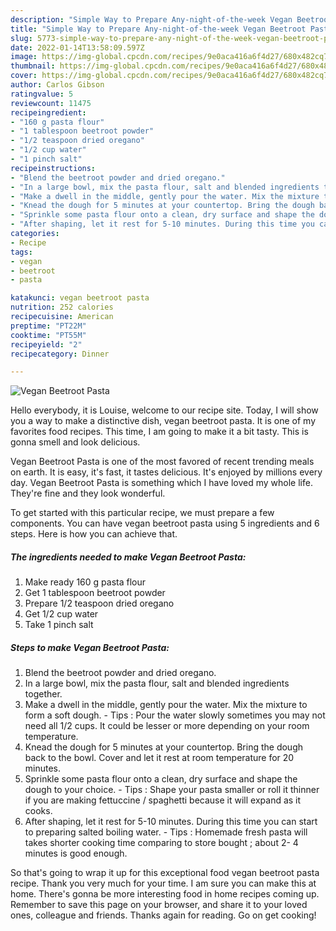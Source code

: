 ```yaml
---
description: "Simple Way to Prepare Any-night-of-the-week Vegan Beetroot Pasta"
title: "Simple Way to Prepare Any-night-of-the-week Vegan Beetroot Pasta"
slug: 5773-simple-way-to-prepare-any-night-of-the-week-vegan-beetroot-pasta
date: 2022-01-14T13:58:09.597Z
image: https://img-global.cpcdn.com/recipes/9e0aca416a6f4d27/680x482cq70/vegan-beetroot-pasta-recipe-main-photo.jpg
thumbnail: https://img-global.cpcdn.com/recipes/9e0aca416a6f4d27/680x482cq70/vegan-beetroot-pasta-recipe-main-photo.jpg
cover: https://img-global.cpcdn.com/recipes/9e0aca416a6f4d27/680x482cq70/vegan-beetroot-pasta-recipe-main-photo.jpg
author: Carlos Gibson
ratingvalue: 5
reviewcount: 11475
recipeingredient:
- "160 g pasta flour"
- "1 tablespoon beetroot powder"
- "1/2 teaspoon dried oregano"
- "1/2 cup water"
- "1 pinch salt"
recipeinstructions:
- "Blend the beetroot powder and dried oregano."
- "In a large bowl, mix the pasta flour, salt and blended ingredients together."
- "Make a dwell in the middle, gently pour the water. Mix the mixture to form a soft dough. Tips : Pour the water slowly sometimes you may not need all 1/2 cups. It could be lesser or more depending on your room temperature."
- "Knead the dough for 5 minutes at your countertop. Bring the dough back to the bowl. Cover and let it rest at room temperature for 20 minutes."
- "Sprinkle some pasta flour onto a clean, dry surface and shape the dough to your choice.  Tips : Shape your pasta smaller or roll it thinner if you are making fettuccine / spaghetti because it will expand as it cooks."
- "After shaping, let it rest for 5-10 minutes. During this time you can start to preparing salted boiling water.  Tips : Homemade fresh pasta will takes shorter cooking time comparing to store bought ; about 2- 4 minutes is good enough."
categories:
- Recipe
tags:
- vegan
- beetroot
- pasta

katakunci: vegan beetroot pasta 
nutrition: 252 calories
recipecuisine: American
preptime: "PT22M"
cooktime: "PT55M"
recipeyield: "2"
recipecategory: Dinner

---
```



![Vegan Beetroot Pasta](https://img-global.cpcdn.com/recipes/9e0aca416a6f4d27/680x482cq70/vegan-beetroot-pasta-recipe-main-photo.jpg)

Hello everybody, it is Louise, welcome to our recipe site. Today, I will show you a way to make a distinctive dish, vegan beetroot pasta. It is one of my favorites food recipes. This time, I am going to make it a bit tasty. This is gonna smell and look delicious.

Vegan Beetroot Pasta is one of the most favored of recent trending meals on earth. It is easy, it's fast, it tastes delicious. It's enjoyed by millions every day. Vegan Beetroot Pasta is something which I have loved my whole life. They're fine and they look wonderful.




To get started with this particular recipe, we must prepare a few components. You can have vegan beetroot pasta using 5 ingredients and 6 steps. Here is how you can achieve that.

<!--inarticleads1-->

##### The ingredients needed to make Vegan Beetroot Pasta:

1. Make ready 160 g pasta flour
1. Get 1 tablespoon beetroot powder
1. Prepare 1/2 teaspoon dried oregano
1. Get 1/2 cup water
1. Take 1 pinch salt




<!--inarticleads2-->

##### Steps to make Vegan Beetroot Pasta:

1. Blend the beetroot powder and dried oregano.
1. In a large bowl, mix the pasta flour, salt and blended ingredients together.
1. Make a dwell in the middle, gently pour the water. Mix the mixture to form a soft dough. - Tips : Pour the water slowly sometimes you may not need all 1/2 cups. It could be lesser or more depending on your room temperature.
1. Knead the dough for 5 minutes at your countertop. Bring the dough back to the bowl. Cover and let it rest at room temperature for 20 minutes.
1. Sprinkle some pasta flour onto a clean, dry surface and shape the dough to your choice.  - Tips : Shape your pasta smaller or roll it thinner if you are making fettuccine / spaghetti because it will expand as it cooks.
1. After shaping, let it rest for 5-10 minutes. During this time you can start to preparing salted boiling water.  - Tips : Homemade fresh pasta will takes shorter cooking time comparing to store bought ; about 2- 4 minutes is good enough.




So that's going to wrap it up for this exceptional food vegan beetroot pasta recipe. Thank you very much for your time. I am sure you can make this at home. There's gonna be more interesting food in home recipes coming up. Remember to save this page on your browser, and share it to your loved ones, colleague and friends. Thanks again for reading. Go on get cooking!
